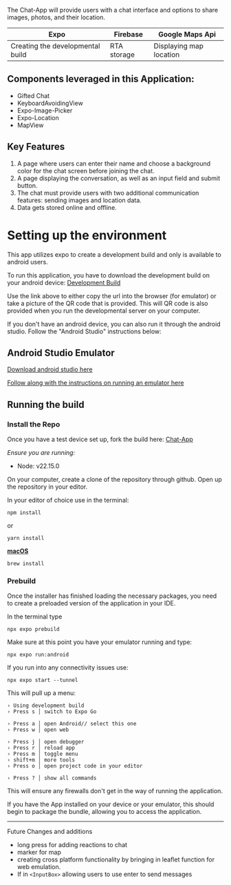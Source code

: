  The Chat-App will
 provide users with a chat interface and options to share images, photos, and their location.


|Expo |Firebase |Google Maps Api |
|-|-|-| 
|Creating the developmental build| RTA storage| Displaying map location

Components leveraged in this Application:
- 
- Gifted Chat
- KeyboardAvoidingView
- Expo-Image-Picker
- Expo-Location
- MapView

## Key Features

 1. A page where users can enter their name and choose a background color for the chat screen before joining the chat.
 2. A page displaying the conversation, as well as an input field and submit button.
 3. The chat must provide users with two additional communication features: sending images and location data.
 4. Data gets stored online and offline.



 # Setting up the environment

 This app utilizes expo to create a development build and only is available to android users.


To run this application, you have to download the development build on your android device: [Development Build](https://expo.dev/accounts/dizzypete/projects/chat/builds/3543635e-635a-4d69-8316-65c833976ba3)

Use the link above to either copy the url into the browser (for emulator) or take a picture of the QR code that is provided. This will QR code is also provided when you run the developmental server on your computer.


If you don't have an android device, you can also run it through the android studio. Follow the "Android Studio" instructions below:

## Android Studio Emulator

 [Download android studio here](https://developer.android.com/studio)

[Follow along with the instructions on running an emulator here](https://developer.android.com/studio/run/emulator)


## Running the build

### Install the Repo

Once you have a test device set up, fork the build here: 
[Chat-App](https://github.com/srpmfp/chat-app)

*Ensure you are running:*
- Node: v22.15.0 <br>


On your computer, create a clone of the repository through github. Open up the repository in your editor.

In your editor of choice use in the terminal:

    npm install 
or<br>
        
    yarn install

<u><b>macOS</b></u>

    brew install

### Prebuild
Once the installer has finished loading the necessary packages, you need to create a preloaded version of the application in your IDE.

In the terminal type
<br>

    npx expo prebuild

Make sure at this point you have your emulator running and type:

    npx expo run:android

If you run into any connectivity issues use:


    npx expo start --tunnel

This will pull up a menu:

    › Using development build
    › Press s │ switch to Expo Go

    › Press a │ open Android// select this one
    › Press w │ open web

    › Press j │ open debugger
    › Press r │ reload app
    › Press m │ toggle menu
    › shift+m │ more tools
    › Press o │ open project code in your editor

    › Press ? │ show all commands

This will ensure any firewalls don't get in the way of running the application.

If you have the App installed on your device or your emulator, this should begin to package the bundle, allowing you to access the application.



---

Future Changes and additions

- long press for adding reactions to chat
- marker for map
- creating cross platform functionality by bringing in leaflet function for web emulation.
- If in `<InputBox>` allowing users to use enter to send messages








